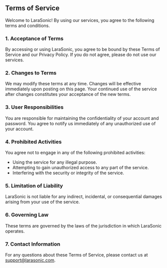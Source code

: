 ## Terms of Service

Welcome to LaraSonic! By using our services, you agree to the following terms and conditions.

### 1. Acceptance of Terms

By accessing or using LaraSonic, you agree to be bound by these Terms of Service and our Privacy Policy. If you do not agree, please do not use our services.

### 2. Changes to Terms

We may modify these terms at any time. Changes will be effective immediately upon posting on this page. Your continued use of the service after changes constitutes your acceptance of the new terms.

### 3. User Responsibilities

You are responsible for maintaining the confidentiality of your account and password. You agree to notify us immediately of any unauthorized use of your account.

### 4. Prohibited Activities

You agree not to engage in any of the following prohibited activities:

- Using the service for any illegal purpose.
- Attempting to gain unauthorized access to any part of the service.
- Interfering with the security or integrity of the service.

### 5. Limitation of Liability

LaraSonic is not liable for any indirect, incidental, or consequential damages arising from your use of the service.

### 6. Governing Law

These terms are governed by the laws of the jurisdiction in which LaraSonic operates.

### 7. Contact Information

For any questions about these Terms of Service, please contact us at support@larasonic.com.
